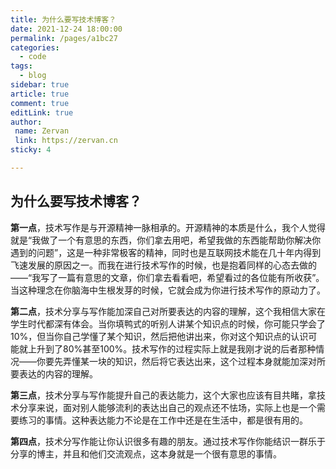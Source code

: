 ```yaml
---
title: 为什么要写技术博客？
date: 2021-12-24 18:00:00
permalink: /pages/a1bc27
categories:
  - code
tags:
  - blog
sidebar: true
article: true
comment: true
editLink: true
author:
 name: Zervan
 link: https://zervan.cn
sticky: 4

---
```




## 为什么要写技术博客？



**第一点**，技术写作是与开源精神一脉相承的。开源精神的本质是什么，我个人觉得就是“我做了一个有意思的东西，你们拿去用吧，希望我做的东西能帮助你解决你遇到的问题”，这是一种非常极客的精神，同时也是互联网技术能在几十年内得到飞速发展的原因之一。而我在进行技术写作的时候，也是抱着同样的心态去做的——“我写了一篇有意思的文章，你们拿去看看吧，希望看过的各位能有所收获”。当这种理念在你脑海中生根发芽的时候，它就会成为你进行技术写作的原动力了。



 **第二点**，技术分享与写作能加深自己对所要表达的内容的理解，这个我相信大家在学生时代都深有体会。当你填鸭式的听别人讲某个知识点的时候，你可能只学会了10%，但当你自己学懂了某个知识，然后把他讲出来，你对这个知识点的认识可能就上升到了80%甚至100%。技术写作的过程实际上就是我刚才说的后者那种情况——你要先弄懂某一块的知识，然后将它表达出来，这个过程本身就能加深对所要表达的内容的理解。



**第三点**，技术分享与写作能提升自己的表达能力，这个大家也应该有目共睹，拿技术分享来说，面对别人能够流利的表达出自己的观点还不怯场，实际上也是一个需要练习的事情。这种表达能力不论是在工作中还是在生活中，都是很有用的。



**第四点**，技术分写作能让你认识很多有趣的朋友。通过技术写作你能结识一群乐于分享的博主，并且和他们交流观点，这本身就是一个很有意思的事情。

